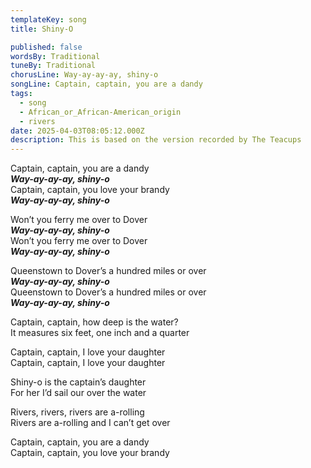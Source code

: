 ```yaml
---
templateKey: song
title: Shiny-O

published: false
wordsBy: Traditional
tuneBy: Traditional
chorusLine: Way-ay-ay-ay, shiny-o
songLine: Captain, captain, you are a dandy
tags:
  - song
  - African_or_African-American_origin
  - rivers
date: 2025-04-03T08:05:12.000Z
description: This is based on the version recorded by The Teacups
---
```


Captain, captain, you are a dandy\
***Way-ay-ay-ay, shiny-o***\
Captain, captain, you love your brandy\
***Way-ay-ay-ay, shiny-o***

Won’t you ferry me over to Dover\
***Way-ay-ay-ay, shiny-o***\
Won’t you ferry me over to Dover\
***Way-ay-ay-ay, shiny-o***

Queenstown to Dover’s a hundred miles or over\
***Way-ay-ay-ay, shiny-o***\
Queenstown to Dover’s a hundred miles or over\
***Way-ay-ay-ay, shiny-o***

Captain, captain, how deep is the water?\
It measures six feet, one inch and a quarter

Captain, captain, I love your daughter\
Captain, captain, I love your daughter

Shiny-o is the captain’s daughter\
For her I’d sail our over the water

Rivers, rivers, rivers are a-rolling\
Rivers are a-rolling and I can’t get over

Captain, captain, you are a dandy\
Captain, captain, you love your brandy
